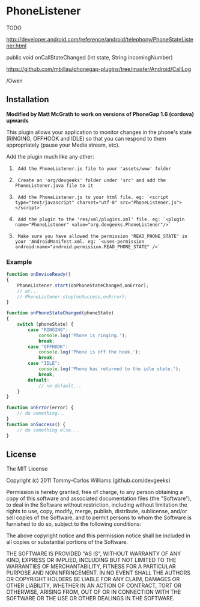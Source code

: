 PhoneListener
============

TODO

http://developer.android.com/reference/android/telephony/PhoneStateListener.html

public void onCallStateChanged (int state, String incomingNumber)

https://github.com/mbillau/phonegap-plugins/tree/master/Android/CallLog

/Owen

Installation
------------

**Modified by Matt McGrath to work on versions of PhoneGap 1.6 (cordova) upwards**

This plugin allows your application to monitor changes in the phone's state (RINGING, OFFHOOK and IDLE) so that you can respond to them appropriately (pause your Media stream, etc).

Add the plugin much like any other:

1.      Add the PhoneListener.js file to your 'assets/www' folder
2.      Create an 'org/devgeeks' folder under 'src' and add the PhoneListener.java file to it
3.		Add the PhoneListener.js to your html file. eg: `<script type="text/javascript" charset="utf-8" src="PhoneListener.js"></script>`
4.      Add the plugin to the 'res/xml/plugins.xml' file. eg: `<plugin name="PhoneListener" value="org.devgeeks.PhoneListener"/>`
5.		Make sure you have allowed the permission 'READ_PHONE_STATE' in your 'AndroidManifest.xml. eg: `<uses-permission android:name="android.permission.READ_PHONE_STATE" />`

### Example
```javascript
function onDeviceReady()
{
	PhoneListener.start(onPhoneStateChanged,onError);
	// or...
	// PhoneListener.stop(onSuccess,onError);
}

function onPhoneStateChanged(phoneState) 
{
	switch (phoneState) {
		case "RINGING":
			console.log('Phone is ringing.');
			break;
		case "OFFHOOK":
			console.log('Phone is off the hook.');
			break;
		case "IDLE":
			console.log('Phone has returned to the idle state.');
			break;
		default:
			// no default...
	}
}

function onError(error) {
	// do something...
}
function onSuccess() {
	// do something else...
}
```

## License

The MIT License

Copyright (c) 2011 Tommy-Carlos Williams (github.com/devgeeks)

Permission is hereby granted, free of charge, to any person obtaining a copy of this software and associated documentation files (the "Software"), to deal in the Software without restriction, including without limitation the rights to use, copy, modify, merge, publish, distribute, sublicense, and/or sell copies of the Software, and to permit persons to whom the Software is furnished to do so, subject to the following conditions:

The above copyright notice and this permission notice shall be included in all copies or substantial portions of the Software.

THE SOFTWARE IS PROVIDED "AS IS", WITHOUT WARRANTY OF ANY KIND, EXPRESS OR IMPLIED, INCLUDING BUT NOT LIMITED TO THE WARRANTIES OF MERCHANTABILITY, FITNESS FOR A PARTICULAR PURPOSE AND NONINFRINGEMENT. IN NO EVENT SHALL THE AUTHORS OR COPYRIGHT HOLDERS BE LIABLE FOR ANY CLAIM, DAMAGES OR OTHER LIABILITY, WHETHER IN AN ACTION OF CONTRACT, TORT OR OTHERWISE, ARISING FROM, OUT OF OR IN CONNECTION WITH THE SOFTWARE OR THE USE OR OTHER DEALINGS IN THE SOFTWARE.
